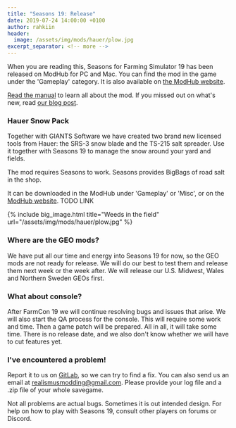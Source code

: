 ```yaml
---
title: "Seasons 19: Release"
date: 2019-07-24 14:00:00 +0100
author: rahkiin
header:
  image: /assets/img/mods/hauer/plow.jpg
excerpt_separator: <!-- more -->
---
```


When you are reading this, Seasons for Farming Simulator 19 has been released on ModHub for PC and Mac. You can find the mod in the game under the 'Gameplay' category. It is also available on [the ModHub website](https://farming-simulator.com/mod.php?mod_id=137669).

[Read the manual](/mods/seasons19/manual) to learn all about the mod. If you missed out on what's new, read [our blog post](/blog/2019/07/11/seasons19.html).

<!-- more -->

### Hauer Snow Pack

Together with GIANTS Software we have created two brand new licensed tools from Hauer: the SRS-3 snow blade and the TS-215 salt spreader. Use it together with Seasons 19 to manage the snow around your yard and fields.

The mod requires Seasons to work. Seasons provides BigBags of road salt in the shop.

It can be downloaded in the ModHub under 'Gameplay' or 'Misc', or on the [ModHub website](https://farming-simulator.com/mod.php?mod_id=). TODO LINK

{% include big_image.html title="Weeds in the field" url="/assets/img/mods/hauer/plow.jpg" %}

### Where are the GEO mods?

We have put all our time and energy into Seasons 19 for now, so the GEO mods are not ready for release. We will do our best to test them and release them next week or the week after. We will release our U.S. Midwest, Wales and Northern Sweden GEOs first.

### What about console?

After FarmCon 19 we will continue resolving bugs and issues that arise. We will also start the QA process for the console. This will require some work and time. Then a game patch will be prepared. All in all, it will take some time. There is no release date, and we also don't know whether we will have to cut features yet.

### I've encountered a problem!

Report it to us on [GitLab](https://gitlab.com/realismusmodding/fs19_rm_seasons/issues), so we can try to find a fix. You can also send us an email at [realismusmodding@gmail.com](mailto:realismusmodding@gmail.com). Please provide your log file and a .zip file of your whole savegame.

Not all problems are actual bugs. Sometimes it is out intended design. For help on how to play with Seasons 19, consult other players on forums or Discord.
